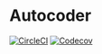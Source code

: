 # Autocoder

[![CircleCI](https://img.shields.io/circleci/project/michaelmelanson/autocoder.svg?maxAge=2592000)](https://circleci.com/gh/michaelmelanson/autocoder)
[![Codecov](https://img.shields.io/codecov/c/github/michaelmelanson/autocoder.svg?maxAge=2592000)](https://codecov.io/gh/michaelmelanson/autocoder)